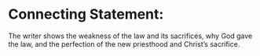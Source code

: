# Connecting Statement:

The writer shows the weakness of the law and its sacrifices, why God gave the law, and the perfection of the new priesthood and Christ’s sacrifice.